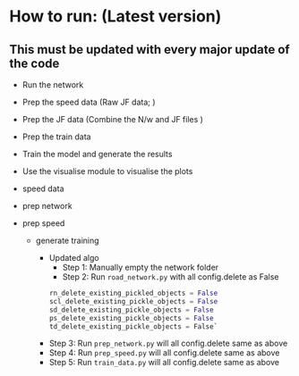 


# How to run: (Latest version)
## This must be updated with every major update of the code
- Run the network 
- Prep the speed data (Raw JF  data; )
- Prep the JF data (Combine the N/w and JF files )
- Prep the train data
- Train the model and generate the results 
- Use the visualise module to visualise the plots 

- speed data
- prep network
- prep speed
  - generate training 

    - Updated algo
      - Step 1: Manually empty the network folder 
      - Step 2: Run `road_network.py` with all config.delete as False
      ```python
      rn_delete_existing_pickled_objects = False
      scl_delete_existing_pickle_objects = False
      sd_delete_existing_pickle_objects = False
      ps_delete_existing_pickle_objects = False
      td_delete_existing_pickle_objects = False`

    - Step 3: Run `prep_network.py` will all config.delete same as above
    - Step 4: Run `prep_speed.py` will all config.delete same as above
    - Step 5: Run `train_data.py` will all config.delete same as above


